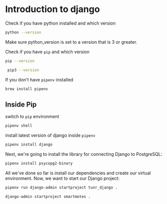 # Introduction to django
Check if you have python installed and which version
```bash
python --version
```
Make sure python_version is set to a version that is 3 or greater.

Check if you have `pip` and which version
```bash
pip --version 
```
```bash
 pip3 --version
```
If you don't have `pipenv` installed
```bash
brew install pipenv
```

## Inside Pip
switch to `pip` environment
```bash
pipenv shell
```
install latest version of django inside `pipenv`
```bash
pipenv install django
```

Next, we're going to install the library for connecting Django to PostgreSQL:
```bash
pipenv install psycopg2-binary

```
All we've done so far is install our dependencies and create our virtual environment. Now, we want to start our Django project:

```bash
pipenv run django-admin startproject tunr_django .
```

```django-admin startproject smartmotes .```